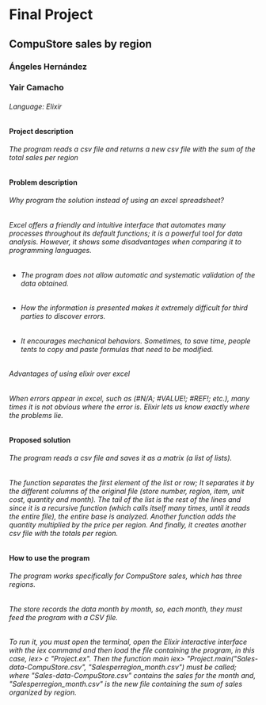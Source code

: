 # Final Project
## CompuStore sales by region

### Ángeles Hernández 
### Yair Camacho

###### Language: Elixir 

#### Project description

###### The program reads a csv file and returns a new csv file with the sum of the total sales per region

#### Problem description

###### Why program the solution instead of using an excel spreadsheet? 
###### Excel offers a friendly and intuitive interface that automates many processes throughout its default functions; it is a powerful tool for data analysis. However, it shows some disadvantages when comparing it to programming languages.
- ###### The program does not allow automatic and systematic validation of the data obtained.
- ###### How the information is presented makes it extremely difficult for third parties to discover errors.
- ###### It encourages mechanical behaviors. Sometimes, to save time, people tents to copy and paste formulas that need to be modified.

###### Advantages of using elixir over excel
###### When errors appear in excel, such as (#N/A; #VALUE!; #REF!; etc.), many times it is not obvious where the error is. Elixir lets us know exactly where the problems lie.

#### Proposed solution

###### The program reads a csv file and saves it as a matrix (a list of lists).
###### The function separates the first element of the list or row; It separates it by the different columns of the original file (store number, region, item, unit cost, quantity and month). The tail of the list is the rest of the lines and since it is a recursive function (which calls itself many times, until it reads the entire file), the entire base is analyzed. Another function adds the quantity multiplied by the price per region. And finally, it creates another csv file with the totals per region.

#### How to use the program

###### The program works specifically for CompuStore sales, which has three regions.

###### The store records the data month by month, so, each month, they must feed the program with a CSV file.

###### To run it, you must open the terminal, open the Elixir interactive interface with the iex command and then load the file containing the program, in this case, iex> c "Project.ex". Then the function main iex> "Project.main("Sales-data-CompuStore.csv", "Salesperregion_month.csv") must be called; where "Sales-data-CompuStore.csv" contains the sales for the month and, "Salesperregion_month.csv" is the new file containing the sum of sales organized by region.
